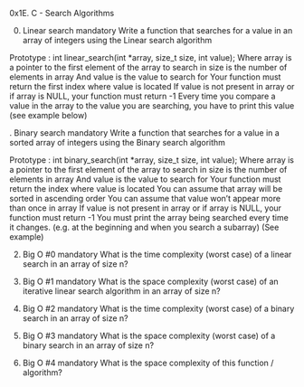 0x1E. C - Search Algorithms

0. Linear search
mandatory
Write a function that searches for a value in an array of integers using the Linear search algorithm

Prototype : int linear_search(int *array, size_t size, int value);
Where array is a pointer to the first element of the array to search in
size is the number of elements in array
And value is the value to search for
Your function must return the first index where value is located
If value is not present in array or if array is NULL, your function must return -1
Every time you compare a value in the array to the value you are searching, you have to print this value (see example below)

. Binary search
mandatory
Write a function that searches for a value in a sorted array of integers using the Binary search algorithm

Prototype : int binary_search(int *array, size_t size, int value);
Where array is a pointer to the first element of the array to search in
size is the number of elements in array
And value is the value to search for
Your function must return the index where value is located
You can assume that array will be sorted in ascending order
You can assume that value won’t appear more than once in array
If value is not present in array or if array is NULL, your function must return -1
You must print the array being searched every time it changes. (e.g. at the beginning and when you search a subarray) (See example)

2. Big O #0
mandatory
What is the time complexity (worst case) of a linear search in an array of size n?

3. Big O #1
mandatory
What is the space complexity (worst case) of an iterative linear search algorithm in an array of size n?

4. Big O #2
mandatory
What is the time complexity (worst case) of a binary search in an array of size n?
5. Big O #3
mandatory
What is the space complexity (worst case) of a binary search in an array of size n?

6. Big O #4
mandatory
What is the space complexity of this function / algorithm?


